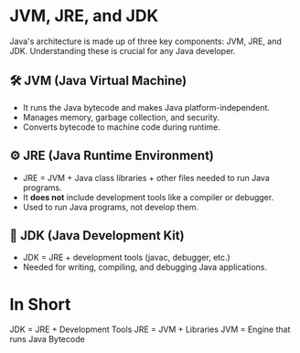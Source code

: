 # JVM, JRE, and JDK

Java's architecture is made up of three key components: JVM, JRE, and JDK. Understanding these is crucial for any Java developer.

## 🛠 JVM (Java Virtual Machine)

- It runs the Java bytecode and makes Java platform-independent.
- Manages memory, garbage collection, and security.
- Converts bytecode to machine code during runtime.

## ⚙️ JRE (Java Runtime Environment)

- JRE = JVM + Java class libraries + other files needed to run Java programs.
- It **does not** include development tools like a compiler or debugger.
- Used to run Java programs, not develop them.

## 🧰 JDK (Java Development Kit)

- JDK = JRE + development tools (javac, debugger, etc.)
- Needed for writing, compiling, and debugging Java applications.

# In Short

JDK = JRE + Development Tools
JRE = JVM + Libraries
JVM = Engine that runs Java Bytecode

